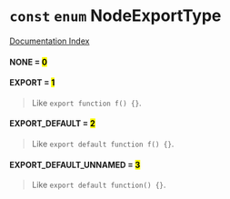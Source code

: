 # `const` `enum` NodeExportType

[Documentation Index](../README.md)

#### NONE = <mark>0</mark>



#### EXPORT = <mark>1</mark>

> Like `export function f() {}`.



#### EXPORT\_DEFAULT = <mark>2</mark>

> Like `export default function f() {}`.



#### EXPORT\_DEFAULT\_UNNAMED = <mark>3</mark>

> Like `export default function() {}`.



